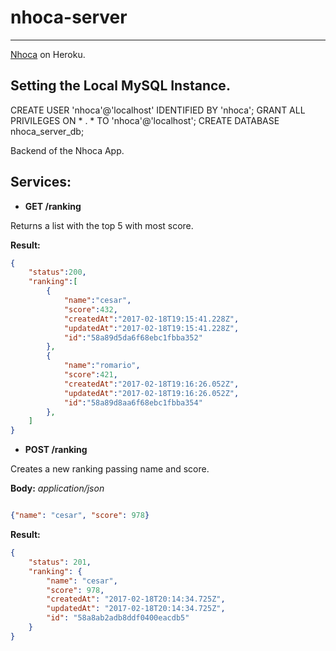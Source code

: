 # nhoca-server
------------------------------------------------------------------------

 [Nhoca](http://nhoca.herokuapp.com) on Heroku.

##  Setting the Local MySQL Instance.
CREATE USER 'nhoca'@'localhost' IDENTIFIED BY 'nhoca';
GRANT ALL PRIVILEGES ON * . * TO 'nhoca'@'localhost';
CREATE DATABASE nhoca_server_db;


Backend of the Nhoca App.
## Services:


*  **GET /ranking**

Returns a list with the top 5 with most score.

**Result:**
```json
{
    "status":200,
    "ranking":[
        {
            "name":"cesar",
            "score":432,
            "createdAt":"2017-02-18T19:15:41.228Z",
            "updatedAt":"2017-02-18T19:15:41.228Z",
            "id":"58a89d5da6f68ebc1fbba352"
        },
        {
            "name":"romario",
            "score":421,
            "createdAt":"2017-02-18T19:16:26.052Z",
            "updatedAt":"2017-02-18T19:16:26.052Z",
            "id":"58a89d8aa6f68ebc1fbba354"
        },
    ]
}
```

* **POST /ranking**

Creates a new ranking passing name and score.

**Body:** _application/json_
```json

{"name": "cesar", "score": 978}

```

**Result:**

```json
{
    "status": 201,
    "ranking": {
        "name": "cesar",
        "score": 978,
        "createdAt": "2017-02-18T20:14:34.725Z",
        "updatedAt": "2017-02-18T20:14:34.725Z",
        "id": "58a8ab2adb8ddf0400eacdb5"
    }
}
```
